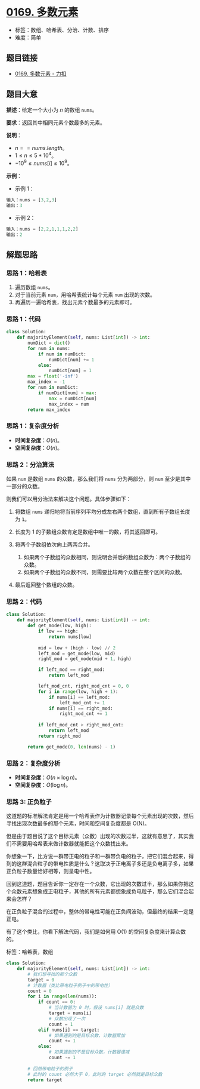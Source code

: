 # [0169. 多数元素](https://leetcode.cn/problems/majority-element/)

- 标签：数组、哈希表、分治、计数、排序
- 难度：简单

## 题目链接

- [0169. 多数元素 - 力扣](https://leetcode.cn/problems/majority-element/)

## 题目大意

**描述**：给定一个大小为 $n$ 的数组 `nums`。

**要求**：返回其中相同元素个数最多的元素。

**说明**：

- $n == nums.length$。
- $1 \le n \le 5 * 10^4$。
- $-10^9 \le nums[i] \le 10^9$。

**示例**：

- 示例 1：

```python
输入：nums = [3,2,3]
输出：3
```

- 示例 2：

```python
输入：nums = [2,2,1,1,1,2,2]
输出：2
```

## 解题思路

### 思路 1：哈希表

1. 遍历数组 `nums`。
2. 对于当前元素 `num`，用哈希表统计每个元素 `num` 出现的次数。
3. 再遍历一遍哈希表，找出元素个数最多的元素即可。

### 思路 1：代码

```python
class Solution:
    def majorityElement(self, nums: List[int]) -> int:
        numDict = dict()
        for num in nums:
            if num in numDict:
                numDict[num] += 1
            else:
                numDict[num] = 1
        max = float('-inf')
        max_index = -1
        for num in numDict:
            if numDict[num] > max:
                max = numDict[num]
                max_index = num
        return max_index
```

### 思路 1：复杂度分析

- **时间复杂度**：$O(n)$。
- **空间复杂度**：$O(n)$。

### 思路 2：分治算法

如果 `num` 是数组 `nums` 的众数，那么我们将 `nums` 分为两部分，则 `num` 至少是其中一部分的众数。

则我们可以用分治法来解决这个问题。具体步骤如下：

1. 将数组 `nums` 递归地将当前序列平均分成左右两个数组，直到所有子数组长度为 `1`。
2. 长度为 $1$ 的子数组众数肯定是数组中唯一的数，将其返回即可。
3. 将两个子数组依次向上两两合并。
   1. 如果两个子数组的众数相同，则说明合并后的数组众数为：两个子数组的众数。
   2. 如果两个子数组的众数不同，则需要比较两个众数在整个区间的众数。

4. 最后返回整个数组的众数。

### 思路 2：代码

```python
class Solution:
    def majorityElement(self, nums: List[int]) -> int:
        def get_mode(low, high):
            if low == high:
                return nums[low]
            
            mid = low + (high - low) // 2
            left_mod = get_mode(low, mid)
            right_mod = get_mode(mid + 1, high)

            if left_mod == right_mod:
                return left_mod

            left_mod_cnt, right_mod_cnt = 0, 0
            for i in range(low, high + 1):
                if nums[i] == left_mod:
                    left_mod_cnt += 1
                if nums[i] == right_mod:
                    right_mod_cnt += 1
            
            if left_mod_cnt > right_mod_cnt:
                return left_mod
            return right_mod

        return get_mode(0, len(nums) - 1)
```

### 思路 2：复杂度分析

- **时间复杂度**：$O(n \times \log n)$。
- **空间复杂度**：$O(\log n)$。

### 思路 3: 正负粒子
这道题的标准解法肯定是用一个哈希表作为计数器记录每个元素出现的次数，然后寻找出现次数最多的那个元素，时间和空间复杂度都是 O(N)。

但是由于题目说了这个目标元素（众数）出现的次数过半，这就有意思了，其实我们不需要用哈希表来做计数器就能把这个众数找出来。

你想象一下，比方说一群带正电的粒子和一群带负电的粒子，把它们混合起来，得到的这群混合粒子的带电性质是什么？这取决于正电离子多还是负电离子多，如果正负粒子数量恰好相等，则呈电中性。

回到这道题，题目告诉你一定存在一个众数，它出现的次数过半，那么如果你把这个众数元素想象成正电粒子，其他的所有元素都想象成负电粒子，那么它们混合起来会怎样？

在正负粒子混合的过程中，整体的带电性可能在正负间波动，但最终的结果一定是正电。

有了这个类比，你看下解法代码，我们是如何用 O(1) 的空间复杂度来计算众数的。

标签：哈希表，数组
```python
class Solution:
    def majorityElement(self, nums: List[int]) -> int:
        # 我们想寻找的那个众数
        target = 0
        # 计数器（类比带电粒子例子中的带电性）
        count = 0
        for i in range(len(nums)):
            if count == 0:
                # 当计数器为 0 时，假设 nums[i] 就是众数
                target = nums[i]
                # 众数出现了一次
                count = 1
            elif nums[i] == target:
                # 如果遇到的是目标众数，计数器累加
                count += 1
            else:
                # 如果遇到的不是目标众数，计数器递减
                count -= 1
            
        # 回想带电粒子的例子
        # 此时的 count 必然大于 0，此时的 target 必然就是目标众数
        return target

```
